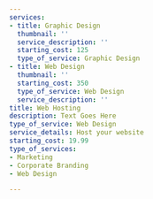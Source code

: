 ```yaml
---
services:
- title: Graphic Design
  thumbnail: ''
  service_description: ''
  starting_cost: 125
  type_of_service: Graphic Design
- title: Web Design
  thumbnail: ''
  starting_cost: 350
  type_of_service: Web Design
  service_description: ''
title: Web Hosting
description: Text Goes Here
type_of_service: Web Design
service_details: Host your website
starting_cost: 19.99
type_of_services:
- Marketing
- Corporate Branding
- Web Design

---
```

